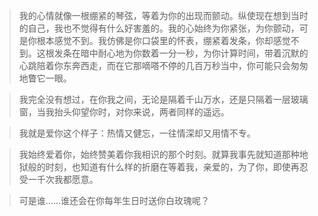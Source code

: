 > 我的心情就像一根绷紧的琴弦，等着为你的出现而颤动。纵使现在想到当时的自己，我也不觉得有什么好害羞的。我的心始终为你紧张，为你颤动，可是你根本感觉不到。我仿佛是你口袋里的怀表，绷紧着发条，你却感觉不到。这根发条在暗中耐心地为你数着一分一秒，为你计算时间，带着沉默的心跳陪着你东奔西走，而在它那嘀嗒不停的几百万秒当中，你可能只会匆匆地瞥它一眼。

> 我完全没有想过，在你我之间，无论是隔着千山万水，还是只隔着一层玻璃窗，当我抬头仰望你时，对你来说，两者同样的遥远。

> 我就是爱你这个样子：热情又健忘，一往情深却又用情不专。

> 我始终爱着你，始终赞美着你我相识的那个时刻。就算我事先就知道那种地狱般的时刻，也知道有什么样的折磨在等着我，亲爱的，为了你，即使再忍受一千次我都愿意。

> 可是谁……谁还会在你每年生日时送你白玫瑰呢？